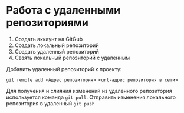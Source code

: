 # Работа с удаленными репозиториями

1. Создать аккаунт на GitGub
2. Создать локальный репозиторий
3. Создать удаленный репозиторий
4. Свзять локальный репозиторий с удаленным

Добавить удаленный репозиторий к проекту:
```
git remote add <Адрес репозитория> <url-адрес репозитория в сети>
```

Для получения и слияния изменений из удаленного репозитория используется команда `git pull`.
Отправить изменения локального репозитория в удаленный `git push`
